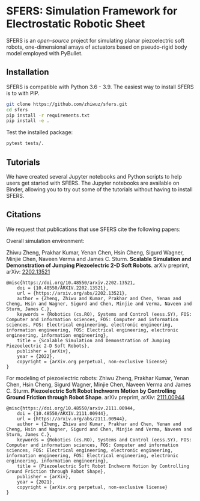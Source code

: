 # SFERS: Simulation Framework for Electrostatic Robotic Sheet
SFERS is an *open-source* project for simulating planar piezoelectric soft robots, one-dimensional arrays of actuators based on pseudo-rigid body model employed with PyBullet.
## Installation
SFERS is compatible with Python 3.6 - 3.9. The easiest way to install SFERS is to with PIP. 
```bash
git clone https://github.com/zhiwuz/sfers.git
cd sfers
pip install -r requirements.txt
pip install -e .
```
Test the installed package:
```bash
pytest tests/.
```
## Tutorials
We have created several Jupyter notebooks and Python scripts to help users get started with SFERS. The Jupyter notebooks are available on Binder, allowing you to try out some of the tutorials without having to install SFERS.

## Citations
We request that publications that use SFERS cite the following papers:

Overall simulation environment:

Zhiwu Zheng, Prakhar Kumar, Yenan Chen, Hsin Cheng, Sigurd Wagner, Minjie Chen, Naveen Verma and James C. Sturm. <strong>Scalable Simulation and Demonstration of Jumping Piezoelectric 2-D Soft Robots</strong>. arXiv preprint, arXiv: [2202.13521](https://arxiv.org/abs/2202.13521)

```
@misc{https://doi.org/10.48550/arxiv.2202.13521,
    doi = {10.48550/ARXIV.2202.13521},
    url = {https://arxiv.org/abs/2202.13521},
    author = {Zheng, Zhiwu and Kumar, Prakhar and Chen, Yenan and Cheng, Hsin and Wagner, Sigurd and Chen, Minjie and Verma, Naveen and Sturm, James C.},
    keywords = {Robotics (cs.RO), Systems and Control (eess.SY), FOS: Computer and information sciences, FOS: Computer and information sciences, FOS: Electrical engineering, electronic engineering, information engineering, FOS: Electrical engineering, electronic engineering, information engineering},
    title = {Scalable Simulation and Demonstration of Jumping Piezoelectric 2-D Soft Robots},
    publisher = {arXiv},
    year = {2022},
    copyright = {arXiv.org perpetual, non-exclusive license}
}
```

For modeling of piezoelectric robots:
Zhiwu Zheng, Prakhar Kumar, Yenan Chen, Hsin Cheng, Sigurd Wagner, Minjie Chen, Naveen Verma and James C. Sturm. <strong>Piezoelectric Soft Robot Inchworm Motion by Controlling Ground Friction through Robot Shape</strong>. arXiv preprint, arXiv: [2111.00944](https://arxiv.org/abs/2111.00944)
```
@misc{https://doi.org/10.48550/arxiv.2111.00944,
    doi = {10.48550/ARXIV.2111.00944},
    url = {https://arxiv.org/abs/2111.00944},
    author = {Zheng, Zhiwu and Kumar, Prakhar and Chen, Yenan and Cheng, Hsin and Wagner, Sigurd and Chen, Minjie and Verma, Naveen and Sturm, James C.},
    keywords = {Robotics (cs.RO), Systems and Control (eess.SY), FOS: Computer and information sciences, FOS: Computer and information sciences, FOS: Electrical engineering, electronic engineering, information engineering, FOS: Electrical engineering, electronic engineering, information engineering},
    title = {Piezoelectric Soft Robot Inchworm Motion by Controlling Ground Friction through Robot Shape},
    publisher = {arXiv},
    year = {2021},
    copyright = {arXiv.org perpetual, non-exclusive license}
}
```
